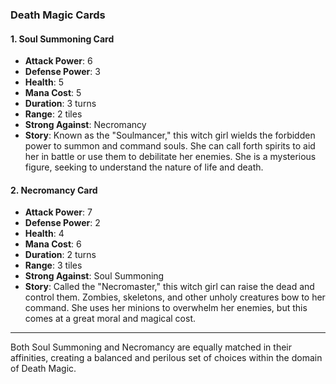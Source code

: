 ### Death Magic Cards

#### 1. Soul Summoning Card

- **Attack Power**: 6
- **Defense Power**: 3
- **Health**: 5
- **Mana Cost**: 5
- **Duration**: 3 turns
- **Range**: 2 tiles
- **Strong Against**: Necromancy
- **Story**: Known as the "Soulmancer," this witch girl wields the forbidden power to summon and command souls. She can call forth spirits to aid her in battle or use them to debilitate her enemies. She is a mysterious figure, seeking to understand the nature of life and death.

#### 2. Necromancy Card

- **Attack Power**: 7
- **Defense Power**: 2
- **Health**: 4
- **Mana Cost**: 6
- **Duration**: 2 turns
- **Range**: 3 tiles
- **Strong Against**: Soul Summoning
- **Story**: Called the "Necromaster," this witch girl can raise the dead and control them. Zombies, skeletons, and other unholy creatures bow to her command. She uses her minions to overwhelm her enemies, but this comes at a great moral and magical cost. 

---

Both Soul Summoning and Necromancy are equally matched in their affinities, creating a balanced and perilous set of choices within the domain of Death Magic.